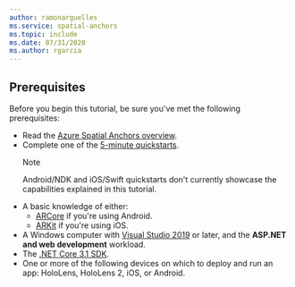 ```yaml
---
author: ramonarguelles
ms.service: spatial-anchors
ms.topic: include
ms.date: 07/31/2020
ms.author: rgarcia
---
```

## Prerequisites

Before you begin this tutorial, be sure you've met the following prerequisites:

* Read the [Azure Spatial Anchors overview](../articles/spatial-anchors/overview.md).
* Complete one of the [5-minute quickstarts](../articles/spatial-anchors/index.yml). 
  > [!NOTE]
  > Android/NDK and iOS/Swift quickstarts don't currently showcase the capabilities explained in this tutorial.
* A basic knowledge of either:
  *  <a href="https://developers.google.com/ar/discover/" target="_blank">ARCore</a> if you're using Android.
  *  <a href="https://developer.apple.com/arkit/" target="_blank">ARKit</a> if you're using iOS.
* A Windows computer with <a href="https://www.visualstudio.com/downloads/" target="_blank">Visual Studio 2019</a> or later, and the **ASP.NET and web development** workload.
* The [.NET Core 3.1 SDK](https://dotnet.microsoft.com/download).
* One or more of the following devices on which to deploy and run an app: HoloLens, HoloLens 2, iOS, or Android.

